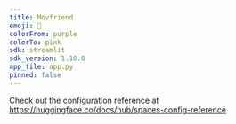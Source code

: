 ```yaml
---
title: Movfriend
emoji: 🏃
colorFrom: purple
colorTo: pink
sdk: streamlit
sdk_version: 1.10.0
app_file: app.py
pinned: false
---
```


Check out the configuration reference at https://huggingface.co/docs/hub/spaces-config-reference
